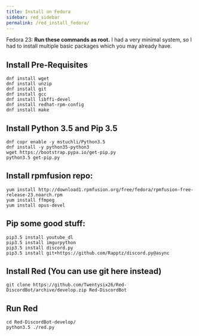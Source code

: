 ```yaml
---
title: Install on Fedora
sidebar: red_sidebar
permalink: /red_install_fedora/
---
```


Fedora 23:  **Run these commands as root.**  I had a very minimal system, so I had to install multiple
basic packages which you may already have.

## Install Pre-Requisites

```
dnf install wget
dnf install unzip
dnf install git
dnf install gcc
dnf install libffi-devel
dnf install redhat-rpm-config
dnf install make
```

## Install Python 3.5 and Pip 3.5

```
dnf copr enable -y mstuchli/Python3.5
dnf install -y python35-python3
wget https://bootstrap.pypa.io/get-pip.py
python3.5 get-pip.py
```

## Install rpmfusion repo:

```
yum install http://download1.rpmfusion.org/free/fedora/rpmfusion-free-release-23.noarch.rpm
yum install ffmpeg
yum install opus-devel
```

## Pip some good stuff:

```
pip3.5 install youtube_dl
pip3.5 install imgurpython
pip3.5 install discord.py
pip3.5 install git+https://github.com/Rapptz/discord.py@async
```

## Install Red (You can use git here instead)

```
git clone https://github.com/Twentysix26/Red-DiscordBot/archive/develop.zip Red-DiscordBot
```

## Run Red

```
cd Red-DiscordBot-develop/
python3.5 ./red.py
```
